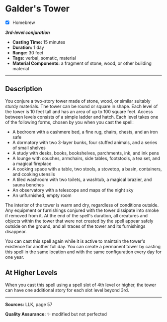# Galder's Tower
- [x] Homebrew

***3rd-level conjuration***
- **Casting Time:** 15 minutes
- **Duration:** 1 day
- **Range:** 30 feet
- **Tags:** verbal, somatic, material
- **Material Components:** a fragment of stone, wood, or other building material

---

## Description
You conjure a two-story tower made of stone, wood, or similar suitably sturdy materials.
The tower can be round or square in shape.
Each level of the tower is 10 feet tall and has an area of up to 100 square feet.
Access between levels consists of a simple ladder and hatch.
Each level takes one of the following forms, chosen by you when you cast the spell:
- A bedroom with a cashmere bed, a fine rug, chairs, chests, and an iron safe
- A dormatory with two 3-layer bunks, four stuffed animals, and a series of small shelves
- A study with desks, books, bookshelves, parchments, ink, and ink pens
- A lounge with couches, armchairs, side tables, footstools, a tea set, and a magical fireplace
- A cooking space with a table, two stools, a stovetop, a basin, containers, and cooking utensils
- A tiled washroom with two toilets, a washtub, a magical brazier, and sauna benches
- An observatory with a telescope and maps of the night sky
- An unfurnished, empty room

The interior of the tower is warm and dry, regardless of conditions outside.
Any equipment or furnishings conjured with the tower dissipate into smoke if removed from it.
At the end of the spell's duration, all creatures and objects within the tower that were not created by the spell appear safely outside on the ground, and all traces of the tower and its furnishings disappear.

You can cast this spell again while it is active to maintain the tower's existence for another full day.
You can create a permanent tower by casting this spell in the same location and with the same configuration every day for one year.

## At Higher Levels
When you cast this spell using a spell slot of 4th level or higher, the tower can have one additional story for each slot level beyond 3rd.

---

**Sources:** LLK, page 57

**Quality Assurance:** :sparkles: modified but not perfected
